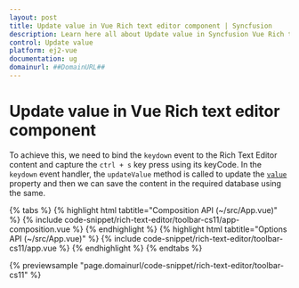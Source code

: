 ```yaml
---
layout: post
title: Update value in Vue Rich text editor component | Syncfusion
description: Learn here all about Update value in Syncfusion Vue Rich text editor component of Syncfusion Essential JS 2 and more.
control: Update value 
platform: ej2-vue
documentation: ug
domainurl: ##DomainURL##
---
```


# Update value in Vue Rich text editor component

To achieve this, we need to bind the `keydown` event to the Rich Text Editor content and capture the `ctrl + s` key press using its keyCode.
In the `keydown` event handler, the `updateValue` method is called to update the [`value`](https://ej2.syncfusion.com/vue/documentation/api/rich-text-editor/#value) property and then we can save the content in the required database using the same.

{% tabs %}
{% highlight html tabtitle="Composition API (~/src/App.vue)" %}
{% include code-snippet/rich-text-editor/toolbar-cs11/app-composition.vue %}
{% endhighlight %}
{% highlight html tabtitle="Options API (~/src/App.vue)" %}
{% include code-snippet/rich-text-editor/toolbar-cs11/app.vue %}
{% endhighlight %}
{% endtabs %}
        
{% previewsample "page.domainurl/code-snippet/rich-text-editor/toolbar-cs11" %}